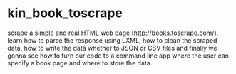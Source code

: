 # kin_book_toscrape
scrape a simple and real HTML web page (http://books.toscrape.com/), 
learn how to parse the response using LXML, how to clean the scraped data, 
how to write the data whether to JSON or CSV files and 
finally we gonna see how to turn our code to a command line app where the user can specify a book page and where to store the data.

